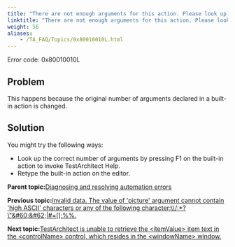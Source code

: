 ```yaml
--- 
title: "There are not enough arguments for this action. Please look up or retype the action to determine the correct number of argument\\(s\\)."
linktitle: "There are not enough arguments for this action. Please look up or retype the action to determine the correct number of argument\\(s\\)."
weight: 56
aliases: 
    - /TA_FAQ/Topics/0x80010010L.html
---
```


Error code: 0x80010010L

## Problem

This happens because the original number of arguments declared in a built-in action is changed.

## Solution

You might try the following ways:

-   Look up the correct number of arguments by pressing F1 on the built-in action to invoke TestArchitect Help.
-   Retype the built-in action on the editor.

**Parent topic:**[Diagnosing and resolving automation errors](/TA_FAQ/Topics/faq.automation_error.html)

**Previous topic:**[Invalid data. The value of 'picture' argument cannot contain 'high ASCII' characters or any of the following character:\\\\/:\*?\\"&\#60;&\#62;\|\#=\[\];%%.](/TA_FAQ/Topics/0x8001000EL-8.html)

**Next topic:**[TestArchitect is unable to retrieve the <itemValue\> item text in the <controlName\> control, which resides in the <windowName\> window.](/TA_FAQ/Topics/0x80010401L.html)

